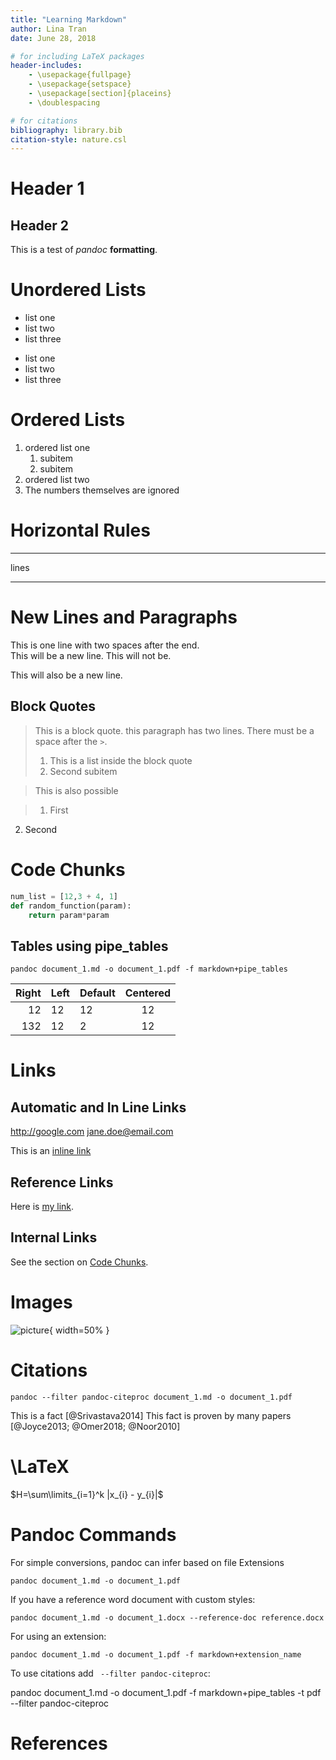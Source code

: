 ```yaml
---
title: "Learning Markdown"
author: Lina Tran
date: June 28, 2018

# for including LaTeX packages
header-includes:
    - \usepackage{fullpage}
    - \usepackage{setspace}
    - \usepackage[section]{placeins}
    - \doublespacing

# for citations
bibliography: library.bib
citation-style: nature.csl
---
```



# Header 1
## Header 2

This is a test of *pandoc* **formatting**.

# Unordered Lists

- list one
- list two
- list three


* list one
* list two
* list three

# Ordered Lists

1. ordered list one
    1. subitem
    2. subitem
2. ordered list two
5. The numbers themselves are ignored

# Horizontal Rules

--------------------

lines

---------------------

# New Lines and Paragraphs

This is one line with two spaces after the end.  
This will be a new line.
This will not be.

This will also be a new line.

## Block Quotes

> This is a block quote. this
> paragraph has two lines. There
> must be a space after the `>`.
>
> 1. This is a list inside the block quote
> 2. Second subitem

> This is also
possible

> 1. First
2. Second

# Code Chunks

```python
num_list = [12,3 + 4, 1]
def random_function(param):
    return param*param
```


## Tables using pipe_tables

`pandoc document_1.md -o document_1.pdf -f markdown+pipe_tables`

| Right | Left | Default | Centered |
|------:|:---------|---|:--------:|
|12|12|12|12|
|132|12|2|12|


# Links
## Automatic and In Line Links

<http://google.com>
<jane.doe@email.com>

This is an [inline link](https:/pandoc.org)

## Reference Links
[my-label-1]: test1.pdf

Here is [my link][my-label-1].

## Internal Links

See the section on [Code Chunks].

[Code Chunks]: #new-lines


# Images
![picture](picture.jpg){ width=50% }


# Citations

`pandoc --filter pandoc-citeproc document_1.md -o document_1.pdf`

This is a fact [@Srivastava2014]
This fact is proven by many papers [@Joyce2013; @Omer2018; @Noor2010]

# \LaTeX

$H=\sum\limits_{i=1}^k |x_{i} - y_{i}|$  

# Pandoc Commands

For simple conversions, pandoc can infer based on file Extensions

`pandoc document_1.md -o document_1.pdf`

If you have a reference word document with custom styles:

`pandoc document_1.md -o document_1.docx --reference-doc reference.docx
`

For using an extension:

`pandoc document_1.md -o document_1.pdf -f markdown+extension_name`

To use citations add ` --filter pandoc-citeproc`:

pandoc document_1.md -o document_1.pdf -f markdown+pipe_tables -t pdf --filter pandoc-citeproc


# References

